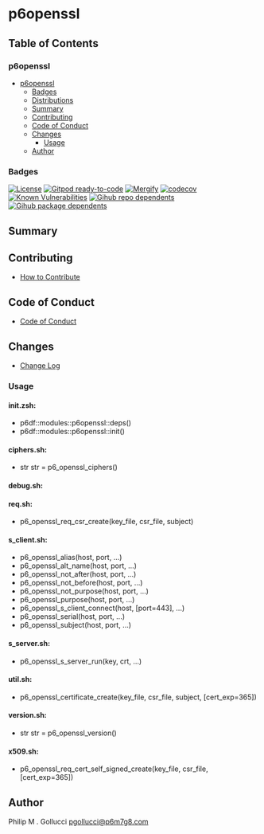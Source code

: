 # p6openssl

## Table of Contents


### p6openssl
- [p6openssl](#p6openssl)
  - [Badges](#badges)
  - [Distributions](#distributions)
  - [Summary](#summary)
  - [Contributing](#contributing)
  - [Code of Conduct](#code-of-conduct)
  - [Changes](#changes)
    - [Usage](#usage)
  - [Author](#author)

### Badges

[![License](https://img.shields.io/badge/License-Apache%202.0-yellowgreen.svg)](https://opensource.org/licenses/Apache-2.0)
[![Gitpod ready-to-code](https://img.shields.io/badge/Gitpod-ready--to--code-blue?logo=gitpod)](https://gitpod.io/#https://github.com/p6m7g8/p6openssl)
[![Mergify](https://img.shields.io/endpoint.svg?url=https://gh.mergify.io/badges/p6m7g8/p6openssl/&style=flat)](https://mergify.io)
[![codecov](https://codecov.io/gh/p6m7g8/p6openssl/branch/master/graph/badge.svg?token=14Yj1fZbew)](https://codecov.io/gh/p6m7g8/p6openssl)
[![Known Vulnerabilities](https://snyk.io/test/github/p6m7g8/p6openssl/badge.svg?targetFile=package.json)](https://snyk.io/test/github/p6m7g8/p6openssl?targetFile=package.json)
[![Gihub repo dependents](https://badgen.net/github/dependents-repo/p6m7g8/p6openssl)](https://github.com/p6m7g8/p6openssl/network/dependents?dependent_type=REPOSITORY)
[![Gihub package dependents](https://badgen.net/github/dependents-pkg/p6m7g8/p6openssl)](https://github.com/p6m7g8/p6openssl/network/dependents?dependent_type=PACKAGE)

## Summary

## Contributing

- [How to Contribute](CONTRIBUTING.md)

## Code of Conduct

- [Code of Conduct](https://github.com/p6m7g8/.github/blob/master/CODE_OF_CONDUCT.md)

## Changes

- [Change Log](CHANGELOG.md)

### Usage

#### init.zsh:

- p6df::modules::p6openssl::deps()
- p6df::modules::p6openssl::init()

#### ciphers.sh:

- str str = p6_openssl_ciphers()

#### debug.sh:


#### req.sh:

- p6_openssl_req_csr_create(key_file, csr_file, subject)

#### s_client.sh:

- p6_openssl_alias(host, port, ...)
- p6_openssl_alt_name(host, port, ...)
- p6_openssl_not_after(host, port, ...)
- p6_openssl_not_before(host, port, ...)
- p6_openssl_not_purpose(host, port, ...)
- p6_openssl_purpose(host, port, ...)
- p6_openssl_s_client_connect(host, [port=443], ...)
- p6_openssl_serial(host, port, ...)
- p6_openssl_subject(host, port, ...)

#### s_server.sh:

- p6_openssl_s_server_run(key, crt, ...)

#### util.sh:

- p6_openssl_certificate_create(key_file, csr_file, subject, [cert_exp=365])

#### version.sh:

- str str = p6_openssl_version()

#### x509.sh:

- p6_openssl_req_cert_self_signed_create(key_file, csr_file, [cert_exp=365])


## Author

Philip M . Gollucci <pgollucci@p6m7g8.com>
